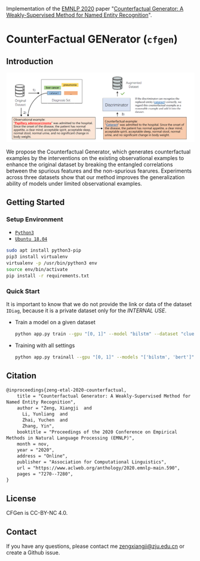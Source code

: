 Implementation of the [EMNLP 2020](https://2020.emnlp.org/papers/main) paper "[Counterfactual Generator: A Weakly-Supervised Method for Named Entity Recognition](https://www.aclweb.org/anthology/2020.emnlp-main.590/)".

# **C**ounter**F**actual **GEN**erator (`cfgen`)
## Introduction
![](./docs/_static/pipeline.png)

We propose the Counterfactual Generator, which generates counterfactual examples by the interventions on the existing observational examples to enhance the original dataset by breaking the entangled correlations between the spurious features and the non-spurious fearures. Experiments across three datasets show that our method improves the generalization ability of models under limited observational examples.

## Getting Started
### Setup Environment
- [`Python3`](https://www.python.org/)
- [`Ubuntu 18.04`](https://ubuntu.com/download/desktop)

```bash
sudo apt install python3-pip
pip3 install virtualenv
virtualenv -p /usr/bin/python3 env
source env/bin/activate
pip install -r requirements.txt
```

### Quick Start
It is important to know that we do not provide the link or data of the dataset `IDiag`, because it is a private dataset only for the *INTERNAL USE*.

- Train a model on a given dataset

    ```bash
    python app.py train --gpu "[0, 1]" --model "bilstm" --dataset "cluener" --seed 100
    ```

- Training with all settings

    ```bash
    python app.py trainall --gpu "[0, 1]" --models "['bilstm', 'bert']" --datasets "['cluener', 'cner']"
    ```

## Citation
```plain
@inproceedings{zeng-etal-2020-counterfactual,
    title = "Counterfactual Generator: A Weakly-Supervised Method for Named Entity Recognition",
    author = "Zeng, Xiangji  and
      Li, Yunliang  and
      Zhai, Yuchen  and
      Zhang, Yin",
    booktitle = "Proceedings of the 2020 Conference on Empirical Methods in Natural Language Processing (EMNLP)",
    month = nov,
    year = "2020",
    address = "Online",
    publisher = "Association for Computational Linguistics",
    url = "https://www.aclweb.org/anthology/2020.emnlp-main.590",
    pages = "7270--7280",
}
```

## License
CFGen is CC-BY-NC 4.0.

## Contact
If you have any questions, please contact me <zengxiangji@zju.edu.cn> or create a Github issue.
